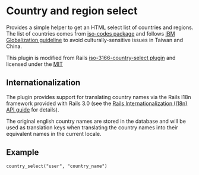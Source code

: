 # Country and region select

Provides a simple helper to get an HTML select list of countries and regions. 
The list of countries comes from [iso-codes package]( http://svn.debian.org/wsvn/pkg-isocodes/trunk/iso-codes/iso_3166/iso_3166.xml?op=file&rev=0&sc=0) and follows [IBM Globalization guideline](http://www-01.ibm.com/software/globalization/topics/writing/references.jsp) to avoid culturally-sensitive issues in Taiwan and China.

This plugin is modified from Rails [iso-3166-country-select plugin](http://github.com/rails/iso-3166-country-select/tree/master) 
and licensed under the [MIT](http://www.opensource.org/licenses/mit-license.php)


## Internationalization

The plugin provides support for translating country names via the Rails I18n framework provided with Rails 3.0 (see the [Rails Internationalization (I18n) API guide](http://guides.rubyonrails.org/i18n.html) for details).

The original english country names are stored in the database and will be used as translation keys when translating the country names into their equivalent names in the current locale.


## Example

    country_select("user", "country_name")
